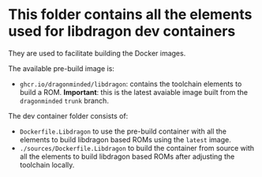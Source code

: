 # This folder contains all the elements used for libdragon dev containers
They are used to facilitate building the Docker images.

The available pre-build image is:
* `ghcr.io/dragonminded/libdragon`: contains the toolchain elements to build a ROM. **Important**: this is the latest avaiable image built from the `dragonminded` `trunk` branch.

The dev container folder consists of:
* `Dockerfile.Libdragon` to use the pre-build container with all the elements to build libdragon based ROMs using the `latest` image.
* `./sources/Dockerfile.Libdragon` to build the container from source with all the elements to build libdragon based ROMs after adjusting the toolchain locally.
